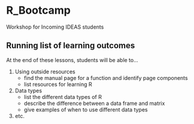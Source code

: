 # R_Bootcamp
Workshop for Incoming IDEAS students

## Running list of learning outcomes
At the end of these lessons, students will be able to...
  1. Using outside resources 
      - find the manual page for a function and identify page components
      - list resources for learning R 
  2. Data types
      - list the different data types of R
      - describe the difference between a data frame and matrix
      - give examples of when to use different data types
  3. etc.  
